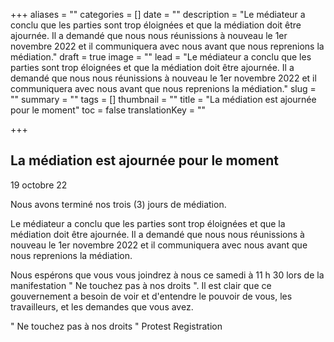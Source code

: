 +++
aliases = ""
categories = []
date = ""
description = "Le médiateur a conclu que les parties sont trop éloignées et que la médiation doit être ajournée. Il a demandé que nous nous réunissions à nouveau le 1er novembre 2022 et il communiquera avec nous avant que nous reprenions la médiation."
draft = true
image = ""
lead = "Le médiateur a conclu que les parties sont trop éloignées et que la médiation doit être ajournée. Il a demandé que nous nous réunissions à nouveau le 1er novembre 2022 et il communiquera avec nous avant que nous reprenions la médiation."
slug = ""
summary = ""
tags = []
thumbnail = ""
title = "La médiation est ajournée pour le moment"
toc = false
translationKey = ""

+++
## La médiation est ajournée pour le moment

19 octobre 22

Nous avons terminé nos trois (3) jours de médiation.

Le médiateur a conclu que les parties sont trop éloignées et que la médiation doit être ajournée. Il a demandé que nous nous réunissions à nouveau le 1er novembre 2022 et il communiquera avec nous avant que nous reprenions la médiation.

Nous espérons que vous vous joindrez à nous ce samedi à 11 h 30 lors de la manifestation " Ne touchez pas à nos droits ". Il est clair que ce gouvernement a besoin de voir et d'entendre le pouvoir de vous, les travailleurs, et les demandes que vous avez.

" Ne touchez pas à nos droits " Protest Registration